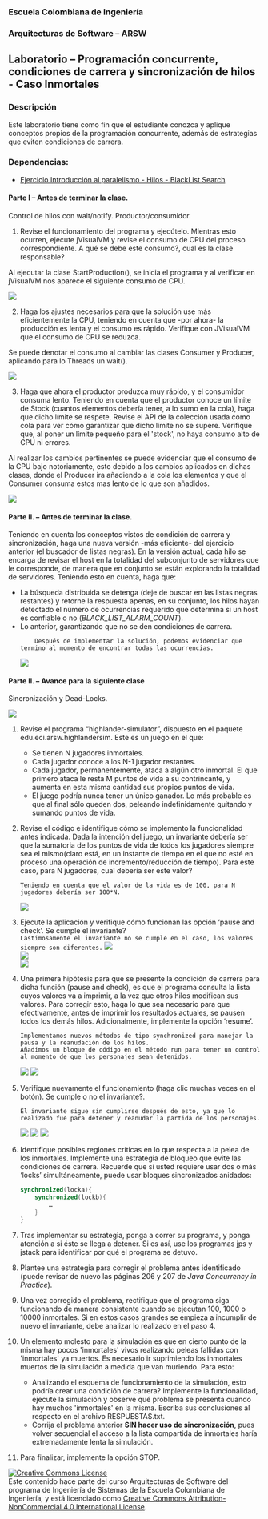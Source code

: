 
  
  
### Escuela Colombiana de Ingeniería
### Arquitecturas de Software – ARSW


## Laboratorio – Programación concurrente, condiciones de carrera y sincronización de hilos - Caso Inmortales

### Descripción
Este laboratorio tiene como fin que el estudiante conozca y aplique conceptos propios de la programación concurrente, además de estrategias que eviten condiciones de carrera.
### Dependencias:

* [Ejercicio Introducción al paralelismo - Hilos - BlackList Search](https://github.com/ARSW-ECI-beta/PARALLELISM-JAVA_THREADS-INTRODUCTION_BLACKLISTSEARCH)
#### Parte I – Antes de terminar la clase.

Control de hilos con wait/notify. Productor/consumidor.

1. Revise el funcionamiento del programa y ejecútelo. Mientras esto ocurren, ejecute jVisualVM y revise el consumo de CPU del proceso correspondiente. A qué se debe este consumo?, cual es la clase responsable?

Al ejecutar la clase StartProduction(), se inicia el programa y al verificar en jVisualVM nos aparece el siguiente consumo de CPU.

<img src="https://github.com/Carlos96999/ARSW-LABORATORIO3/blob/main/img/Consumo.PNG?raw=true">

2. Haga los ajustes necesarios para que la solución use más eficientemente la CPU, teniendo en cuenta que -por ahora- la producción es lenta y el consumo es rápido. Verifique con JVisualVM que el consumo de CPU se reduzca.

Se puede denotar el consumo al cambiar las clases Consumer y Producer, aplicando para lo Threads un wait().

<img src="https://github.com/Carlos96999/ARSW-LABORATORIO3/blob/main/img/Consumo2Punto.PNG?raw=true">

3. Haga que ahora el productor produzca muy rápido, y el consumidor consuma lento. Teniendo en cuenta que el productor conoce un límite de Stock (cuantos elementos debería tener, a lo sumo en la cola), haga que dicho límite se respete. Revise el API de la colección usada como cola para ver cómo garantizar que dicho límite no se supere. Verifique que, al poner un límite pequeño para el 'stock', no haya consumo alto de CPU ni errores.

Al realizar los cambios pertinentes se puede evidenciar que el consumo de la CPU bajo notoriamente, esto debido a los cambios aplicados en dichas clases, donde el Producer ira añadiendo a la cola los elementos y que el Consumer consuma estos mas lento de lo que son añadidos.

<img src="https://github.com/Carlos96999/ARSW-LABORATORIO3/blob/main/img/ConsumoChange.PNG?raw=true">

#### Parte II. – Antes de terminar la clase.

Teniendo en cuenta los conceptos vistos de condición de carrera y sincronización, haga una nueva versión -más eficiente- del ejercicio anterior (el buscador de listas negras). En la versión actual, cada hilo se encarga de revisar el host en la totalidad del subconjunto de servidores que le corresponde, de manera que en conjunto se están explorando la totalidad de servidores. Teniendo esto en cuenta, haga que:

- La búsqueda distribuida se detenga (deje de buscar en las listas negras restantes) y retorne la respuesta apenas, en su conjunto, los hilos hayan detectado el número de ocurrencias requerido que determina si un host es confiable o no (_BLACK_LIST_ALARM_COUNT_).  
- Lo anterior, garantizando que no se den condiciones de carrera.  
	```
	    Después de implementar la solución, podemos evidenciar que termino al momento de encontrar todas las ocurrencias.
	```
	<img src="https://github.com/Carlos96999/ARSW-LABORATORIO3/blob/main/img/parteDosUno.PNG?raw=true">

#### Parte II. – Avance para la siguiente clase

Sincronización y Dead-Locks.

![](http://files.explosm.net/comics/Matt/Bummed-forever.png)

1. Revise el programa “highlander-simulator”, dispuesto en el paquete edu.eci.arsw.highlandersim. Este es un juego en el que:

	* Se tienen N jugadores inmortales.
	* Cada jugador conoce a los N-1 jugador restantes.
	* Cada jugador, permanentemente, ataca a algún otro inmortal. El que primero ataca le resta M puntos de vida a su contrincante, y aumenta en esta misma cantidad sus propios puntos de vida.
	* El juego podría nunca tener un único ganador. Lo más probable es que al final sólo queden dos, peleando indefinidamente quitando y sumando puntos de vida.

2. Revise el código e identifique cómo se implemento la funcionalidad antes indicada. Dada la intención del juego, un invariante debería ser que la sumatoria de los puntos de vida de todos los jugadores siempre sea el mismo(claro está, en un instante de tiempo en el que no esté en proceso una operación de incremento/reducción de tiempo). Para este caso, para N jugadores, cual debería ser este valor?

	```
	Teniendo en cuenta que el valor de la vida es de 100, para N jugadores debería ser 100*N.
	```
	<img src="https://github.com/Carlos96999/ARSW-LABORATORIO3/blob/main/img/parteDosHigDos.PNG?raw=true">  
	
3. Ejecute la aplicación y verifique cómo funcionan las opción ‘pause and check’. Se cumple el invariante?  
	``
	Lastimosamente el invariante no se cumple en el caso, los valores siempre son diferentes.
	``
	<img src="https://github.com/Carlos96999/ARSW-LABORATORIO3/blob/main/img/parteDosHigTres.PNG?raw=true">    
	<img src="https://github.com/Carlos96999/ARSW-LABORATORIO3/blob/main/img/parteDosHigTresDos.PNG?raw=true">    
	<img src="https://github.com/Carlos96999/ARSW-LABORATORIO3/blob/main/img/parteDosHigTresTres.PNG?raw=true">    
	

4. Una primera hipótesis para que se presente la condición de carrera para dicha función (pause and check), es que el programa consulta la lista cuyos valores va a imprimir, a la vez que otros hilos modifican sus valores. Para corregir esto, haga lo que sea necesario para que efectivamente, antes de imprimir los resultados actuales, se pausen todos los demás hilos. Adicionalmente, implemente la opción ‘resume’.
	```
	Implementamos nuevos métodos de tipo synchronized para manejar la pausa y la reanudación de los hilos.  
	Añadimos un bloque de código en el método run para tener un control al momento de que los personajes sean detenidos.  
	```
	
	<img src="https://github.com/Carlos96999/ARSW-LABORATORIO3/blob/main/img/parteDosHigCuatro.PNG?raw=true">    
	<img src="https://github.com/Carlos96999/ARSW-LABORATORIO3/blob/main/img/parteDosHigCuatroDos.PNG?raw=true">    

5. Verifique nuevamente el funcionamiento (haga clic muchas veces en el botón). Se cumple o no el invariante?.
	```
	El invariante sigue sin cumplirse después de esto, ya que lo realizado fue para detener y reanudar la partida de los personajes. 
	```
	<img src="https://github.com/Carlos96999/ARSW-LABORATORIO3/blob/main/img/parteDosHigCinco.PNG?raw=true">    
	<img src="https://github.com/Carlos96999/ARSW-LABORATORIO3/blob/main/img/parteDosHigCincoDos.PNG?raw=true">      
	<img src="https://github.com/Carlos96999/ARSW-LABORATORIO3/blob/main/img/parteDosHigCincoTres.PNG?raw=true">    

6. Identifique posibles regiones críticas en lo que respecta a la pelea de los inmortales. Implemente una estrategia de bloqueo que evite las condiciones de carrera. Recuerde que si usted requiere usar dos o más ‘locks’ simultáneamente, puede usar bloques sincronizados anidados:

	```java
	synchronized(locka){
		synchronized(lockb){
			…
		}
	}
	```

7. Tras implementar su estrategia, ponga a correr su programa, y ponga atención a si éste se llega a detener. Si es así, use los programas jps y jstack para identificar por qué el programa se detuvo.

8. Plantee una estrategia para corregir el problema antes identificado (puede revisar de nuevo las páginas 206 y 207 de _Java Concurrency in Practice_).

9. Una vez corregido el problema, rectifique que el programa siga funcionando de manera consistente cuando se ejecutan 100, 1000 o 10000 inmortales. Si en estos casos grandes se empieza a incumplir de nuevo el invariante, debe analizar lo realizado en el paso 4.

10. Un elemento molesto para la simulación es que en cierto punto de la misma hay pocos 'inmortales' vivos realizando peleas fallidas con 'inmortales' ya muertos. Es necesario ir suprimiendo los inmortales muertos de la simulación a medida que van muriendo. Para esto:
	* Analizando el esquema de funcionamiento de la simulación, esto podría crear una condición de carrera? Implemente la funcionalidad, ejecute la simulación y observe qué problema se presenta cuando hay muchos 'inmortales' en la misma. Escriba sus conclusiones al respecto en el archivo RESPUESTAS.txt.
	* Corrija el problema anterior __SIN hacer uso de sincronización__, pues volver secuencial el acceso a la lista compartida de inmortales haría extremadamente lenta la simulación.

11. Para finalizar, implemente la opción STOP.


<a rel="license" href="http://creativecommons.org/licenses/by-nc/4.0/"><img alt="Creative Commons License" style="border-width:0" src="https://i.creativecommons.org/l/by-nc/4.0/88x31.png" /></a><br />Este contenido hace parte del curso Arquitecturas de Software del programa de Ingeniería de Sistemas de la Escuela Colombiana de Ingeniería, y está licenciado como <a rel="license" href="http://creativecommons.org/licenses/by-nc/4.0/">Creative Commons Attribution-NonCommercial 4.0 International License</a>.
